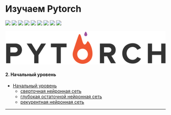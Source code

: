 # Изучаем Pytorch
<p>
  <img  src="https://img.shields.io/github/stars/BEPb/pytorch_tutorial" />
  <img src="https://img.shields.io/github/contributors/BEPb/pytorch_tutorial" />
  <img src="https://img.shields.io/github/last-commit/BEPb/pytorch_tutorial" />
  <img src="https://visitor-badge.laobi.icu/badge?page_id=BEPb.pytorch_tutorial" />
  <img src="https://img.shields.io/github/languages/count/BEPb/pytorch_tutorial" />
  <img src="https://img.shields.io/github/languages/top/BEPb/pytorch_tutorial" />

  <img src="https://img.shields.io/badge/license-MIT-blue.svg?color=f64152" />
  <img  src="https://img.shields.io/github/issues/BEPb/pytorch_tutorial" />
  <img  src="https://img.shields.io/github/issues-pr/BEPb/pytorch_tutorial" />
</p>


![GUI](../img/pytorch.png)


#### 2. Начальный уровень
* [Начальный уровень](https://github.com/BEPb/pytorch_tutorial/blob/master/02_%D0%BD%D0%B0%D1%87%D0%B0%D0%BB%D1%8C%D0%BD%D1%8B%D0%B9_%D1%83%D1%80%D0%BE%D0%B2%D0%B5%D0%BD%D1%8C/README.md)
    - [сверточная нейронная сеть](https://github.com/BEPb/pytorch_tutorial/blob/master/02_%D0%BD%D0%B0%D1%87%D0%B0%D0%BB%D1%8C%D0%BD%D1%8B%D0%B9_%D1%83%D1%80%D0%BE%D0%B2%D0%B5%D0%BD%D1%8C/01_convolution.py)
    - [глубокая остаточной нейронная сеть](https://github.com/BEPb/pytorch_tutorial/blob/master/02_%D0%BD%D0%B0%D1%87%D0%B0%D0%BB%D1%8C%D0%BD%D1%8B%D0%B9_%D1%83%D1%80%D0%BE%D0%B2%D0%B5%D0%BD%D1%8C/02_residual.py)
    - [рекурентная нейронная сеть](https://github.com/BEPb/pytorch_tutorial/blob/master/02_%D0%BD%D0%B0%D1%87%D0%B0%D0%BB%D1%8C%D0%BD%D1%8B%D0%B9_%D1%83%D1%80%D0%BE%D0%B2%D0%B5%D0%BD%D1%8C/03_recurent.py)

____
